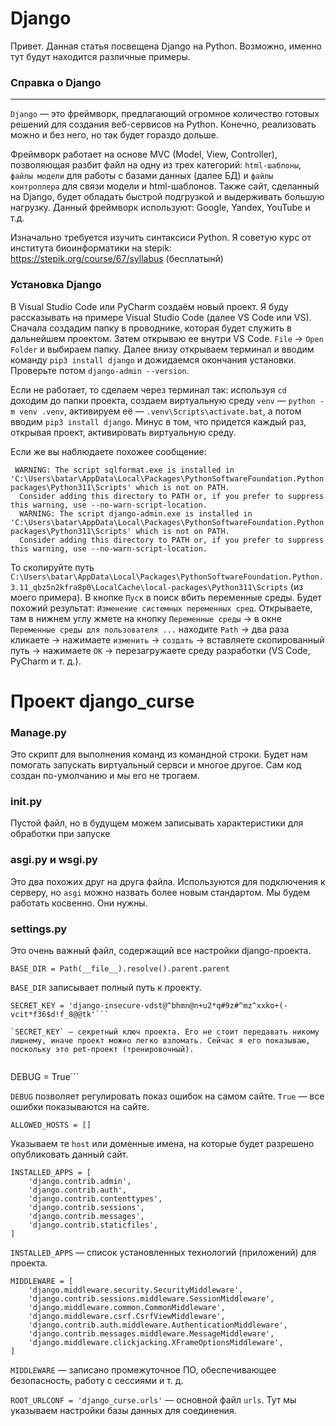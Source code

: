 # Django

Привет. Данная статья посвещена Django на Python. Возможно, именно тут будут находится различные примеры.

### Справка о Django
---

`Django` — это фреймворк, предлагающий огромное количество готовых решений для создания веб-сервисов на Python. Конечно, реализовать можно и без него, но так будет гораздо дольше. 

Фреймворк работает на основе MVC (Model, View, Controller), позволяющая разбит файл на одну из трех категорий: `html-шаблоны`, `файлы модели` для работы с базами данных (далее БД) и `файлы контроллера` для связи модели и html-шаблонов. Также сайт, сделанный на Django, будет обладать быстрой подгрузкой и выдерживать большую нагрузку. Данный фреймворк используют: Google, Yandex, YouTube и т.д.

 Изначально требуется изучить синтаксиси Python. Я советую курс от института биоинформатики на stepik: https://stepik.org/course/67/syllabus (бесплатынй)

### Установка Django
В Visual Studio Code или PyCharm создаём новый проект. Я буду рассказывать на примере Visual Studio Code (далее VS Code или VS). Сначала создадим папку в проводнике, которая будет служить в дальнейшем проектом. Затем открываю ее внутри VS Code. `File` -> `Open Folder` и выбираем папку. Далее внизу открываем терминал и вводим команду `pip3 install django` и дожидаемся окончания установки. Проверьте потом `django-admin --version`. 

Если не работает, то сделаем через терминал так: используя `cd` доходим до папки проекта, создаем виртуальную среду `venv` — `python -m venv .venv`, активируем её — `.venv\Scripts\activate.bat`, а потом вводим `pip3 install django`. Минус в том, что придется каждый раз, открывая проект, активировать виртуальную среду.


Если же вы наблюдаете похожее сообщение:

```
 WARNING: The script sqlformat.exe is installed in 'C:\Users\batar\AppData\Local\Packages\PythonSoftwareFoundation.Python.3.11_qbz5n2kfra8p0\LocalCache\local-packages\Python311\Scripts' which is not on PATH.
  Consider adding this directory to PATH or, if you prefer to suppress this warning, use --no-warn-script-location.
  WARNING: The script django-admin.exe is installed in 'C:\Users\batar\AppData\Local\Packages\PythonSoftwareFoundation.Python.3.11_qbz5n2kfra8p0\LocalCache\local-packages\Python311\Scripts' which is not on PATH.
  Consider adding this directory to PATH or, if you prefer to suppress this warning, use --no-warn-script-location.
```

То скопируйте путь `C:\Users\batar\AppData\Local\Packages\PythonSoftwareFoundation.Python.3.11_qbz5n2kfra8p0\LocalCache\local-packages\Python311\Scripts` (из моего примера). В кнопке `Пуск` в поиск вбить переменные среды. Будет похожий результат: `Изменение системных переменных сред`. Открываете, там в нижнем углу жмете на кнопку `Переменные среды` -> в окне `Переменные среды для пользователя ...` находите `Path` -> два раза кликаете -> нажимаете `изменить` -> `создать` -> вставляете скопированный путь -> нажимаете `ОК` -> перезагружаете среду разработки (VS Code, PyCharm и т. д.).

# Проект django_curse

### Manage.py
 Это скрипт для выполнения команд из командной строки. Будет нам помогать запускать виртуальный сервси и многое другое. Сам код создан по-умолчанию и мы его не трогаем.

 ### __init__.py

 Пустой файл, но в будущем можем записывать характеристики для обработки при запуске

 ### asgi.py и wsgi.py

 Это два похожих друг на друга файла. Используются для подключения к серверу, но `asgi` можно назвать более новым стандартом. Мы будем работать косвенно. Они нужны.

### settings.py

Это очень важный файл, содержащий все настройки django-проекта.

```
BASE_DIR = Path(__file__).resolve().parent.parent
```

`BASE_DIR` записывает полный путь к проекту.

```
SECRET_KEY = 'django-insecure-vdst@^bhmn@n+u2*q#9z#^mz^xxko+(-vcit*f36$d!f_8@@tk'```

`SECRET_KEY` — секретный ключ проекта. Его не стоит передавать никому лишнему, иначе проект можно легко взломать. Сейчас я его показываю, поскольку это pet-проект (тренировочный).


```
DEBUG = True``` 

`DEBUG` позволяет регулировать показ ошибок на самом сайте. `True` — все ошибки показываются на сайте.

```
ALLOWED_HOSTS = []

```

Указываем те `host` или доменные имена, на которые будет разрешено опубликовать данный сайт.

```
INSTALLED_APPS = [
    'django.contrib.admin',
    'django.contrib.auth',
    'django.contrib.contenttypes',
    'django.contrib.sessions',
    'django.contrib.messages',
    'django.contrib.staticfiles',
]
```

`INSTALLED_APPS` — список установленных технологий (приложений) для проекта.

```
MIDDLEWARE = [
    'django.middleware.security.SecurityMiddleware',
    'django.contrib.sessions.middleware.SessionMiddleware',
    'django.middleware.common.CommonMiddleware',
    'django.middleware.csrf.CsrfViewMiddleware',
    'django.contrib.auth.middleware.AuthenticationMiddleware',
    'django.contrib.messages.middleware.MessageMiddleware',
    'django.middleware.clickjacking.XFrameOptionsMiddleware',
]
```

`MIDDLEWARE` — записано промежуточное ПО, обеспечивающее безопасность, работу с сессиями и т. д.


`ROOT_URLCONF = 'django_curse.urls'` — основной файл `urls`.
Тут мы указываем настройки базы данных для соединения.




